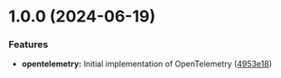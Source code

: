 # 1.0.0 (2024-06-19)


### Features

* **opentelemetry:** Initial implementation of OpenTelemetry ([4953e18](https://github.com/gravitee-io/gravitee-tracer-opentelemetry/commit/4953e1876475b4e601d00d004e697a0dd8ffdce2))
